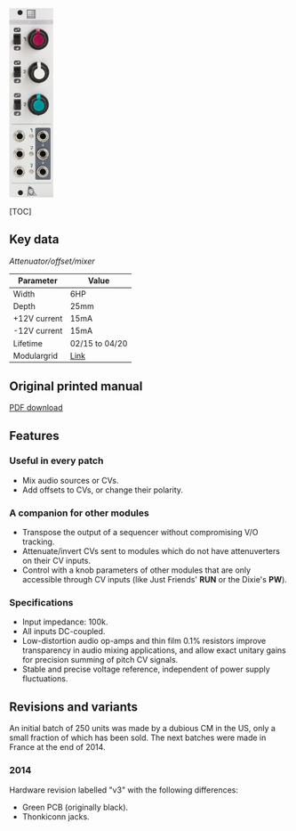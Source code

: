 ![](images/front_small.jpg)

[TOC]

## Key data

*Attenuator/offset/mixer*

Parameter    | Value
-------------|------
Width        | 6HP
Depth        | 25mm
+12V current | 15mA
-12V current | 15mA
Lifetime     | 02/15 to 04/20
Modulargrid  | [Link](https://www.modulargrid.net/e/mutable-instruments-shades-)

## Original printed manual

[PDF download](downloads/shades1_quickstart.pdf)

## Features

### Useful in every patch

* Mix audio sources or CVs.
* Add offsets to CVs, or change their polarity.

### A companion for other modules

* Transpose the output of a sequencer without compromising V/O tracking.
* Attenuate/invert CVs sent to modules which do not have attenuverters on their CV inputs.
* Control with a knob parameters of other modules that are only accessible through CV inputs (like Just Friends' **RUN** or the Dixie's **PW**).

### Specifications

* Input impedance: 100k.
* All inputs DC-coupled.
* Low-distortion audio op-amps and thin film 0.1% resistors improve transparency in audio mixing applications, and allow exact unitary gains for precision summing of pitch CV signals.
* Stable and precise voltage reference, independent of power supply fluctuations.

## Revisions and variants

An initial batch of 250 units was made by a dubious CM in the US, only a small fraction of which has been sold. The next batches were made in France at the end of 2014.

### 2014

Hardware revision labelled "v3" with the following differences:

* Green PCB (originally black).
* Thonkiconn jacks.

